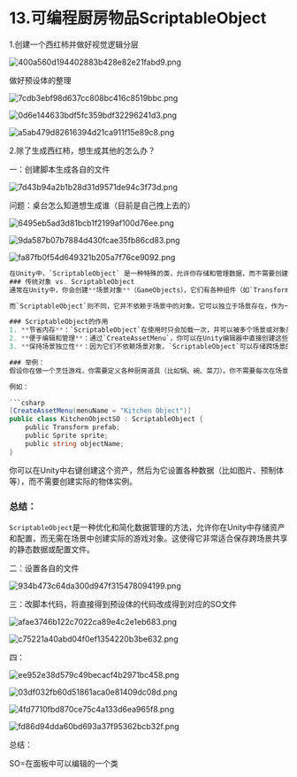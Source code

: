 # 13.可编程厨房物品ScriptableObject

1.创建一个西红柿并做好视觉逻辑分层

![400a560d194402883b428e82e21fabd9.png](image/400a560d194402883b428e82e21fabd9.png) 

做好预设体的整理

![7cdb3ebf98d637cc808bc416c8519bbc.png](image/7cdb3ebf98d637cc808bc416c8519bbc.png) 

![0d6e144633bdf5fc359bdf32296241d3.png](image/0d6e144633bdf5fc359bdf32296241d3.png)

![a5ab479d82616394d21ca911f15e89c8.png](image/a5ab479d82616394d21ca911f15e89c8.png)

2.除了生成西红柿，想生成其他的怎么办？

一：创建脚本生成各自的文件

![7d43b94a2b1b28d31d9571de94c3f73d.png](image/7d43b94a2b1b28d31d9571de94c3f73d.png)

问题：桌台怎么知道想生成谁（目前是自己拽上去的）

![6495eb5ad3d81bcb1f2199af100d76ee.png](image/6495eb5ad3d81bcb1f2199af100d76ee.png)

![9da587b07b7884d430fcae35fb86cd83.png](image/9da587b07b7884d430fcae35fb86cd83.png)

![fa87fb0f54d649321b205a7f76ce9092.png](image/fa87fb0f54d649321b205a7f76ce9092.png)

```c#
在Unity中，`ScriptableObject` 是一种特殊的类，允许你存储和管理数据，而不需要创建和运行场景中的游戏对象。这里的关键概念是“**无需实例化场景对象**”。
### 传统对象 vs. ScriptableObject
通常在Unity中，你会创建**场景对象**（GameObjects），它们有各种组件（如`Transform`、`Rigidbody`等），并存在于场景中。比如，角色、敌人、道具都是场景对象。这些对象只有在场景中实例化时，才能被管理和操作。

而`ScriptableObject`则不同，它并不依赖于场景中的对象。它可以独立于场景存在，作为一种纯粹的数据容器。你可以把它看作是“游戏数据的配置文件”，比如存储物品属性、技能数据、关卡设定等，而不需要在场景中创建一个可见的对象。

### ScriptableObject的作用
1. **节省内存**：`ScriptableObject`在使用时只会加载一次，并可以被多个场景或对象共享，减少了重复实例化的内存占用。
2. **便于编辑和管理**：通过`CreateAssetMenu`，你可以在Unity编辑器中直接创建这些资产，并且在Inspector面板中轻松编辑。
3. **保持场景独立性**：因为它们不依赖场景对象，`ScriptableObject`可以存储跨场景的数据或全局配置，而不会随着场景的销毁而丢失。

### 举例：
假设你在做一个烹饪游戏，你需要定义各种厨房道具（比如锅、碗、菜刀）。你不需要每次在场景中实例化这些对象，而是可以使用 `ScriptableObject` 来创建一个数据资产文件，保存这些厨房道具的属性（例如图片、预制体等），并且在需要时读取这个数据。这样，数据是独立存储的，与你的场景或游戏对象分离，方便管理。

例如：

```csharp
[CreateAssetMenu(menuName = "Kitchen Object")]
public class KitchenObjectSO : ScriptableObject {
    public Transform prefab;
    public Sprite sprite;
    public string objectName;
}
```

你可以在Unity中右键创建这个资产，然后为它设置各种数据（比如图片、预制体等），而不需要创建实际的物体实例。

### 总结：
`ScriptableObject`是一种优化和简化数据管理的方法，允许你在Unity中存储资产和配置，而无需在场景中创建实际的游戏对象。这使得它非常适合保存跨场景共享的静态数据或配置文件。

二：设置各自的文件

![934b473c64da300d947f315478094199.png](assets/934b473c64da300d947f315478094199.png)

三：改脚本代码，将直接得到预设体的代码改成得到对应的SO文件

![afae3746b122c7022ca89e4c2e1eb683.png](assets/afae3746b122c7022ca89e4c2e1eb683.png)

![c75221a40abd04f0ef1354220b3be632.png](assets/c75221a40abd04f0ef1354220b3be632.png)

四：

![ee952e38d579c49becacf4b2971bc458.png](assets/ee952e38d579c49becacf4b2971bc458.png)

![03df032fb60d51861aca0e81409dc08d.png](assets/03df032fb60d51861aca0e81409dc08d.png)

![4fd7710fbd870ce75c4a133d6ea965f8.png](assets/4fd7710fbd870ce75c4a133d6ea965f8.png)

![fd86d94dda60bd693a37f95362bcb32f.png](assets/fd86d94dda60bd693a37f95362bcb32f.png)

总结：

SO=在面板中可以编辑的一个类

